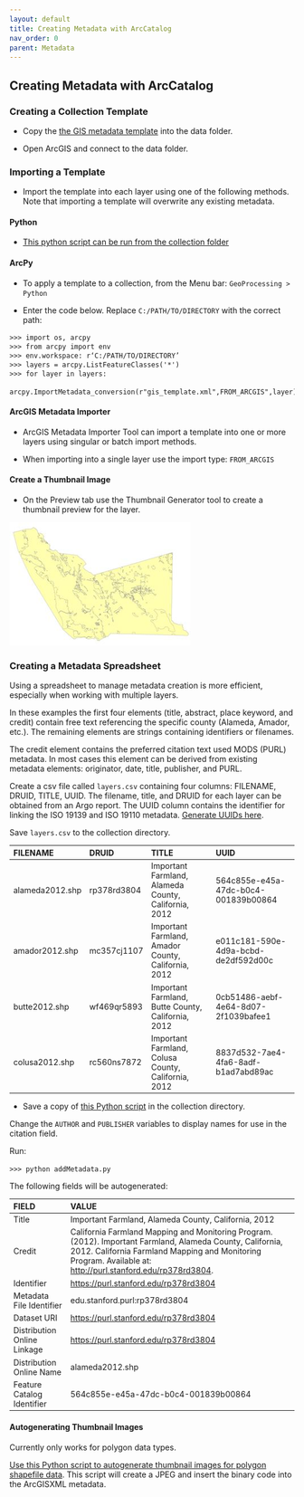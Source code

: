 ```yaml
---
layout: default
title: Creating Metadata with ArcCatalog
nav_order: 0
parent: Metadata
---
```


## Creating Metadata with ArcCatalog

### Creating a Collection Template

* Copy the [the GIS metadata template](https://raw.githubusercontent.com/kimdurante/metadataWorkflow/master/templates/template.xml) into the data folder.

* Open ArcGIS and connect to the data folder.

### Importing a Template

* Import the template into each layer using one of the following methods. Note that importing a template will overwrite any existing metadata.

#### Python

* [This python script can be run from the collection folder](https://github.com/kimdurante/metadataWorkflow/blob/master/scripts/importTemplate.py)

#### ArcPy

* To apply a template to a collection, from the Menu bar: ```GeoProcessing > Python```

* Enter the code below. Replace ```C:/PATH/TO/DIRECTORY``` with the correct path:

```
>>> import os, arcpy
>>> from arcpy import env
>>> env.workspace: r‘C:/PATH/TO/DIRECTORY’
>>> layers = arcpy.ListFeatureClasses('*')
>>> for layer in layers:
    arcpy.ImportMetadata_conversion(r"gis_template.xml",FROM_ARCGIS",layer)
```

#### ArcGIS Metadata Importer


* ArcGIS Metadata Importer Tool can import a template into one or more layers using singular or batch import methods. 

* When importing into a single layer use the import type: ```FROM_ARCGIS```

#### Create a Thumbnail Image

* On the Preview tab use the Thumbnail Generator tool to create a thumbnail preview for the layer.

![alameda.jpg](https://raw.githubusercontent.com/kimdurante/geospatial-data-management/main/content/img/alameda.jpg)

### Creating a Metadata Spreadsheet

Using a spreadsheet to manage metadata creation is more efficient, especially when working with multiple layers.

In these examples the first four elements (title, abstract, place keyword, and credit) contain free text referencing the specific county (Alameda, Amador, etc.). The remaining elements are strings containing identifiers or filenames. 

The credit element contains the preferred citation text used MODS (PURL) metadata. In most cases this element can be derived from existing metadata elements: originator, date, title, publisher, and PURL.


Create a csv file called ```layers.csv``` containing four columns: FILENAME, DRUID, TITLE, UUID. The filename, title, and DRUID for each layer can be obtained from an Argo report. The UUID column contains the identifier for linking the ISO 19139 and ISO 19110 metadata. [Generate UUIDs here](https://www.uuidgenerator.net).

Save ```layers.csv``` to the collection directory.


|FILENAME|DRUID|TITLE|UUID|
|:-----|:-----|:-----|:-----|
|alameda2012.shp|rp378rd3804|Important Farmland, Alameda County, California, 2012|564c855e-e45a-47dc-b0c4-001839b00864|
|amador2012.shp|mc357cj1107|Important Farmland, Amador County, California, 2012|e011c181-590e-4d9a-bcbd-de2df592d00c|
|butte2012.shp|wf469qr5893|Important Farmland, Butte County, California, 2012|0cb51486-aebf-4e64-8d07-2f1039bafee1|
|colusa2012.shp|rc560ns7872|Important Farmland, Colusa County, California, 2012|8837d532-7ae4-4fa6-8adf-b1ad7abd89ac|

* Save a copy of [this Python script](https://github.com/kimdurante/metadataWorkflow/blob/master/scripts/addMetadata.py) in the collection directory. 

Change the `AUTHOR` and `PUBLISHER` variables to display names for use in the citation field. 

Run:

```>>> python addMetadata.py```

The following fields will be autogenerated:

|FIELD|VALUE|
|:-----|:-----|
|Title|Important Farmland, Alameda County, California, 2012|
|Credit|California Farmland Mapping and Monitoring Program. (2012). Important Farmland, Alameda County, California, 2012. California Farmland Mapping and Monitoring Program. Available at: http://purl.stanford.edu/rp378rd3804.|
|Identifier|https://purl.stanford.edu/rp378rd3804|
|Metadata File Identifier|edu.stanford.purl:rp378rd3804|
|Dataset URI|https://purl.stanford.edu/rp378rd3804|
|Distribution Online Linkage|https://purl.stanford.edu/rp378rd3804|
|Distribution Online Name|alameda2012.shp|
|Feature Catalog Identifier|564c855e-e45a-47dc-b0c4-001839b00864|

#### Autogenerating Thumbnail Images

Currently only works for polygon data types.

[Use this Python script to autogenerate thumbnail images for polygon shapefile data](https://raw.githubusercontent.com/kimdurante/metadataWorkflow/master/scripts/createThumbnails.py). This script will create a JPEG and insert the binary code into the ArcGISXML metadata.
